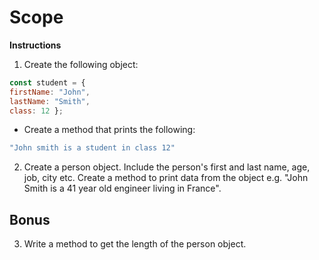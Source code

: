 # Scope

**Instructions**
1. Create the following object: 
```javascript
const student = { 
firstName: "John", 
lastName: "Smith", 
class: 12 };
```
* Create a method that prints the following: 
```javascript
"John smith is a student in class 12"
```

2. Create a person object. Include the person's first and last name, age, job, city etc. Create a method to print data from the object e.g. "John Smith is a 41 year old engineer living in France".

## Bonus

3. Write a method to get the length of the person object.